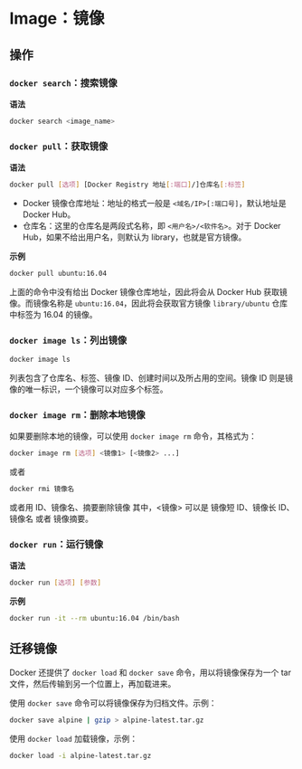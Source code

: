 # Image：镜像

## 操作

### `docker search`：搜索镜像

**语法**

```bash
docker search <image_name>
```

### `docker pull`：获取镜像

**语法**

```bash
docker pull [选项] [Docker Registry 地址[:端口]/]仓库名[:标签]
```

- Docker 镜像仓库地址：地址的格式一般是 `<域名/IP>[:端口号]`，默认地址是 Docker Hub。
- 仓库名：这里的仓库名是两段式名称，即 `<用户名>/<软件名>`。对于 Docker Hub，如果不给出用户名，则默认为 library，也就是官方镜像。

**示例**

```bash
docker pull ubuntu:16.04
```

上面的命令中没有给出 Docker 镜像仓库地址，因此将会从 Docker Hub 获取镜像。而镜像名称是 `ubuntu:16.04`，因此将会获取官方镜像 `library/ubuntu` 仓库中标签为 16.04 的镜像。

### `docker image ls`：列出镜像

```bash
docker image ls
```

列表包含了仓库名、标签、镜像 ID、创建时间以及所占用的空间。镜像 ID 则是镜像的唯一标识，一个镜像可以对应多个标签。

### `docker image rm`：删除本地镜像

如果要删除本地的镜像，可以使用 `docker image rm` 命令，其格式为：

```bash
docker image rm [选项] <镜像1> [<镜像2> ...]
```

或者

```bash
docker rmi 镜像名
```

或者用 ID、镜像名、摘要删除镜像 其中，<镜像> 可以是 镜像短 ID、镜像长 ID、镜像名 或者 镜像摘要。

### `docker run`：运行镜像

**语法**

```bash
docker run [选项] [参数]
```

**示例**

```bash
docker run -it --rm ubuntu:16.04 /bin/bash
```

## 迁移镜像

Docker 还提供了 `docker load` 和 `docker save` 命令，用以将镜像保存为一个 tar 文件，然后传输到另一个位置上，再加载进来。

使用 `docker save` 命令可以将镜像保存为归档文件。示例：

```bash
docker save alpine | gzip > alpine-latest.tar.gz
```

使用 `docker load` 加载镜像，示例：

```bash
docker load -i alpine-latest.tar.gz
```